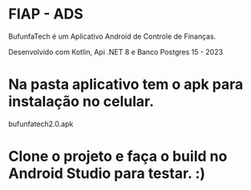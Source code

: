 # FIAP - ADS 

BufunfaTech é um Aplicativo Android de Controle de Finanças.

Desenvolvido com Kotlin, Api .NET 8 e Banco Postgres 15 - 2023

# Na pasta aplicativo tem o apk para instalação no celular.

bufunfatech2.0.apk 

# Clone o projeto e faça o build no Android Studio para testar. :)
